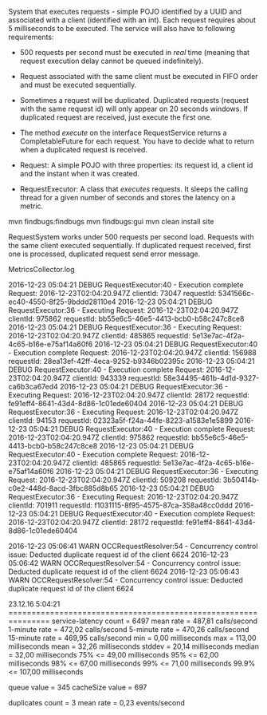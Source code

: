 System that executes requests - simple POJO identified by a UUID and associated with a client (identified with an int).
Each request requires about 5 milliseconds to be executed. 
The service will also have to following requirements:

* 500 requests per second must be executed in _real_ time (meaning that request
execution delay cannot be queued indefinitely).
* Request associated with the same client must be executed in FIFO order and 
must be executed sequentially.
* Sometimes a request will be duplicated. Duplicated requests (request 
with the same request id) will only appear on 20 seconds windows. If duplicated 
request are received, just execute the first one.
* The method _execute_ on the interface RequestService returns a CompletableFuture
for each request. You have to decide what to return when a duplicated request 
is received.

* Request: A simple POJO with three properties: its request id, a client id and 
the instant when it was created.
* RequestExecutor: A class that _executes_ requests. It sleeps the calling thread
for a given number of seconds and stores the latency on a metric.

mvn findbugs:findbugs
mvn findbugs:gui
mvn clean install site

RequestSystem works under 500 requests per second load. Requests with the same client executed sequentially.
If duplicated request received, first one is processed, duplicated request send error message.

MetricsCollector.log

2016-12-23 05:04:21 DEBUG RequestExecutor:40 - Execution complete Request: 2016-12-23T02:04:20.947Z clientId: 73047 requestId: 5341566c-ec40-4550-8f25-9bddd28110e4
2016-12-23 05:04:21 DEBUG RequestExecutor:36 - Executing Request: 2016-12-23T02:04:20.947Z clientId: 975862 requestId: bb55e6c5-46e5-4413-bcb0-b58c247c8ce8
2016-12-23 05:04:21 DEBUG RequestExecutor:36 - Executing Request: 2016-12-23T02:04:20.947Z clientId: 485865 requestId: 5e13e7ac-4f2a-4c65-b16e-e75af14a60f6
2016-12-23 05:04:21 DEBUG RequestExecutor:40 - Execution complete Request: 2016-12-23T02:04:20.947Z clientId: 156988 requestId: 28ea13ef-42ff-4eca-9252-b9346b02395c
2016-12-23 05:04:21 DEBUG RequestExecutor:40 - Execution complete Request: 2016-12-23T02:04:20.947Z clientId: 943339 requestId: 58e34495-461b-4d1d-9327-ca6b3ca67ed4
2016-12-23 05:04:21 DEBUG RequestExecutor:36 - Executing Request: 2016-12-23T02:04:20.947Z clientId: 28172 requestId: fe91eff4-8641-43d4-8d86-1c01ede60404
2016-12-23 05:04:21 DEBUG RequestExecutor:36 - Executing Request: 2016-12-23T02:04:20.947Z clientId: 94153 requestId: 02323a5f-f24a-44fe-8223-a1583e1e5899
2016-12-23 05:04:21 DEBUG RequestExecutor:40 - Execution complete Request: 2016-12-23T02:04:20.947Z clientId: 975862 requestId: bb55e6c5-46e5-4413-bcb0-b58c247c8ce8
2016-12-23 05:04:21 DEBUG RequestExecutor:40 - Execution complete Request: 2016-12-23T02:04:20.947Z clientId: 485865 requestId: 5e13e7ac-4f2a-4c65-b16e-e75af14a60f6
2016-12-23 05:04:21 DEBUG RequestExecutor:36 - Executing Request: 2016-12-23T02:04:20.947Z clientId: 509208 requestId: 3b50414b-c0e2-448d-8acd-3fbc885d8b65
2016-12-23 05:04:21 DEBUG RequestExecutor:36 - Executing Request: 2016-12-23T02:04:20.947Z clientId: 701911 requestId: f1031115-8f95-4575-87ca-358a48cc0ddd
2016-12-23 05:04:21 DEBUG RequestExecutor:40 - Execution complete Request: 2016-12-23T02:04:20.947Z clientId: 28172 requestId: fe91eff4-8641-43d4-8d86-1c01ede60404

2016-12-23 05:06:41 WARN  OCCRequestResolver:54 - Concurrency control issue: Deducted duplicate request id of the client 6624
2016-12-23 05:06:42 WARN  OCCRequestResolver:54 - Concurrency control issue: Deducted duplicate request id of the client 6624
2016-12-23 05:06:43 WARN  OCCRequestResolver:54 - Concurrency control issue: Deducted duplicate request id of the client 6624


23.12.16 5:04:21 ===============================================================
service-latency
             count = 6497
         mean rate = 487,81 calls/second
     1-minute rate = 472,02 calls/second
     5-minute rate = 470,26 calls/second
    15-minute rate = 469,95 calls/second
               min = 0,00 milliseconds
               max = 113,00 milliseconds
              mean = 32,26 milliseconds
            stddev = 20,14 milliseconds
            median = 32,00 milliseconds
              75% <= 49,00 milliseconds
              95% <= 62,00 milliseconds
              98% <= 67,00 milliseconds
              99% <= 71,00 milliseconds
            99.9% <= 107,00 milliseconds
	
queue value = 345
	cacheSize value = 697
	
duplicates
             count = 3
         mean rate = 0,23 events/second
